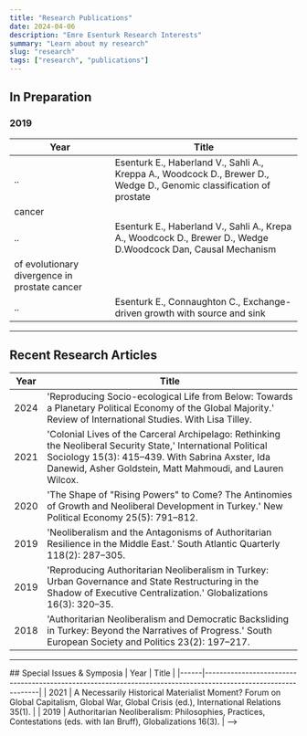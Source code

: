 ```yaml
---
title: "Research Publications"
date: 2024-04-06
description: "Emre Esenturk Research Interests"
summary: "Learn about my research"
slug: "research"
tags: ["research", "publications"]
---
```


<!--Simply follow the standard Hugo [Quick Start](abcd.pdf) procedure to get up and running quickly. Detailed installation instructions can be found below. Instructions for [updating the theme](#installing-updates) are also available.
[link texti](link) -->


## In Preparation

### 2019

| Year | Title                          |
|--------------------------|--------------------|
| .. | Esenturk E., Haberland V., Sahli A., Kreppa A., Woodcock D., Brewer D., Wedge D., Genomic classification of prostate
cancer       |
| .. | Esenturk E., Haberland V., Sahli A., Krepa A., Woodcock D., Brewer D., Wedge D.Woodcock Dan, Causal Mechanism
of evolutionary divergence in prostate cancer      |
| .. |Esenturk E., Connaughton C., Exchange-driven growth with source and sink|


<hr class="bold-line">



## Recent Research Articles

| Year | Title                                                                                                         |
|------|---------------------------------------------------------------------------------------------------------------|
| 2024 | 'Reproducing Socio-ecological Life from Below: Towards a Planetary Political Economy of the Global Majority.' Review of International Studies. With Lisa Tilley. |
| 2021 | 'Colonial Lives of the Carceral Archipelago: Rethinking the Neoliberal Security State,' International Political Sociology 15(3): 415–439. With Sabrina Axster, Ida Danewid, Asher Goldstein, Matt Mahmoudi, and Lauren Wilcox. |
| 2020 | 'The Shape of "Rising Powers" to Come? The Antinomies of Growth and Neoliberal Development in Turkey.' New Political Economy 25(5): 791–812. |
| 2019 | 'Neoliberalism and the Antagonisms of Authoritarian Resilience in the Middle East.' South Atlantic Quarterly 118(2): 287–305. |
| 2019 | 'Reproducing Authoritarian Neoliberalism in Turkey: Urban Governance and State Restructuring in the Shadow of Executive Centralization.' Globalizations 16(3): 320–35. |
| 2018 | 'Authoritarian Neoliberalism and Democratic Backsliding in Turkey: Beyond the Narratives of Progress.' South European Society and Politics 23(2): 197–217. |

<hr class="thin-line">

<!-->
## Special Issues & Symposia

| Year | Title                                                                                                         |
|------|---------------------------------------------------------------------------------------------------------------|
| 2021 | A Necessarily Historical Materialist Moment? Forum on Global Capitalism, Global War, Global Crisis (ed.), International Relations 35(1). |
| 2019 | Authoritarian Neoliberalism: Philosophies, Practices, Contestations (eds. with Ian Bruff), Globalizations 16(3). | -->